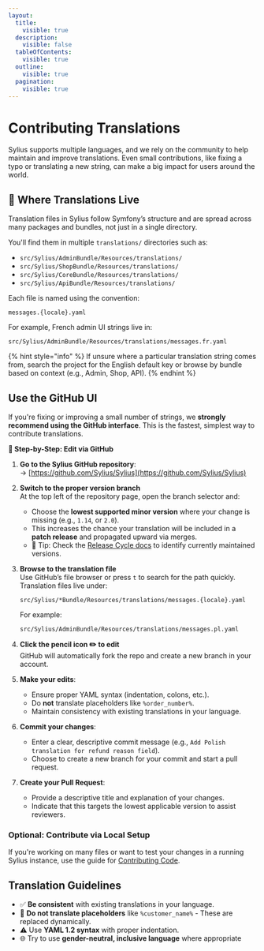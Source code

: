 ```yaml
---
layout:
  title:
    visible: true
  description:
    visible: false
  tableOfContents:
    visible: true
  outline:
    visible: true
  pagination:
    visible: true
---
```


# Contributing Translations

Sylius supports multiple languages, and we rely on the community to help maintain and improve translations. Even small contributions, like fixing a typo or translating a new string, can make a big impact for users around the world.

## 📁 Where Translations Live

Translation files in Sylius follow Symfony’s structure and are spread across many packages and bundles, not just in a single directory.

You'll find them in multiple `translations/` directories such as:

* `src/Sylius/AdminBundle/Resources/translations/`
* `src/Sylius/ShopBundle/Resources/translations/`
* `src/Sylius/CoreBundle/Resources/translations/`
* `src/Sylius/ApiBundle/Resources/translations/`

Each file is named using the convention:

```
messages.{locale}.yaml
```

For example, French admin UI strings live in:

```
src/Sylius/AdminBundle/Resources/translations/messages.fr.yaml
```

{% hint style="info" %}
If unsure where a particular translation string comes from, search the project for the English default key or browse by bundle based on context (e.g., Admin, Shop, API).
{% endhint %}

## Use the GitHub UI

If you're fixing or improving a small number of strings, we **strongly recommend using the GitHub interface**. This is the fastest, simplest way to contribute translations.

**🔧 Step-by-Step: Edit via GitHub**

1. **Go to the Sylius GitHub repository**:\
   → [https://github.com/Sylius/Sylius](https://github.com/Sylius/Sylius)
2. **Switch to the proper version branch**\
   At the top left of the repository page, open the branch selector and:
   * Choose the **lowest supported minor version** where your change is missing (e.g.,  `1.14`, or `2.0`).
   * This increases the chance your translation will be included in a **patch release** and propagated upward via merges.
   * 🧠 Tip: Check the [Release Cycle docs](../../release-cycle/) to identify currently maintained versions.
3.  **Browse to the translation file**\
    Use GitHub’s file browser or press `t` to search for the path quickly. Translation files live under:

    ```
    src/Sylius/*Bundle/Resources/translations/messages.{locale}.yaml
    ```

    For example:

    ```
    src/Sylius/AdminBundle/Resources/translations/messages.pl.yaml
    ```
4. **Click the pencil icon ✏️ to edit**\
   GitHub will automatically fork the repo and create a new branch in your account.
5. **Make your edits**:
   * Ensure proper YAML syntax (indentation, colons, etc.).
   * Do **not** translate placeholders like `%order_number%`.
   * Maintain consistency with existing translations in your language.
6. **Commit your changes**:
   * Enter a clear, descriptive commit message (e.g., `Add Polish translation for refund reason field`).
   * Choose to create a new branch for your commit and start a pull request.
7. **Create your Pull Request**:
   * Provide a descriptive title and explanation of your changes.
   * Indicate that this targets the lowest applicable version to assist reviewers.

### Optional: Contribute via Local Setup

If you're working on many files or want to test your changes in a running Sylius instance, use the guide for [Contributing Code](contributing-code/).

## Translation Guidelines

* ✅ **Be consistent** with existing translations in your language.
* 🛑 **Do not translate placeholders** like `%customer_name%` - These are replaced dynamically.
* ⚠️ Use **YAML 1.2 syntax** with proper indentation.
* 🌐 Try to use **gender-neutral, inclusive language** where appropriate
